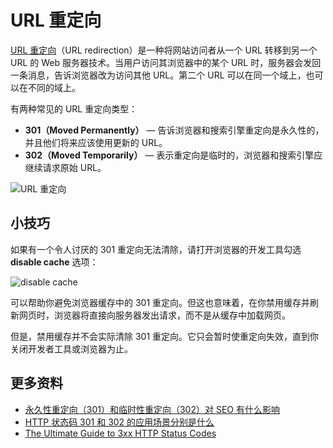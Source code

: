 # URL 重定向

[URL 重定向](https://zh.wikipedia.org/wiki/%E7%B6%B2%E5%9F%9F%E5%90%8D%E7%A8%B1%E8%BD%89%E5%9D%80)（URL redirection）是一种将网站访问者从一个 URL 转移到另一个 URL 的 Web 服务器技术。当用户访问其浏览器中的某个 URL 时，服务器会发回一条消息，告诉浏览器改为访问其他 URL。第二个 URL 可以在同一个域上，也可以在不同的域上。

有两种常见的 URL 重定向类型：

- **301（Moved Permanently）** — 告诉浏览器和搜索引擎重定向是永久性的，并且他们将来应该使用更新的 URL。
- **302（Moved Temporarily）** — 表示重定向是临时的，浏览器和搜索引擎应继续请求原始 URL。

![URL 重定向](https://www.elated.com/wp-content/uploads/2016/10/url-redirection.png)

## 小技巧

如果有一个令人讨厌的 301 重定向无法清除，请打开浏览器的开发工具勾选 **disable cache** 选项：

![disable cache](https://upload-images.jianshu.io/upload_images/18281896-507706cec008ae17.png?imageMogr2/auto-orient/strip%7CimageView2/2/w/1240)

可以帮助你避免浏览器缓存中的 301 重定向。但这也意味着，在你禁用缓存并刷新网页时，浏览器将直接向服务器发出请求，而不是从缓存中加载网页。

但是，禁用缓存并不会实际清除 301 重定向。它只会暂时使重定向失效，直到你关闭开发者工具或浏览器为止。

## 更多资料

- [永久性重定向（301）和临时性重定向（302）对 SEO 有什么影响](https://github.com/Advanced-Frontend/Daily-Interview-Question/issues/241)
- [HTTP 状态码 301 和 302 的应用场景分别是什么](https://github.com/Advanced-Frontend/Daily-Interview-Question/issues/249)
- [The Ultimate Guide to 3xx HTTP Status Codes](https://www.sitepoint.com/3xx-http-status-codes-ultimate-guide/)
